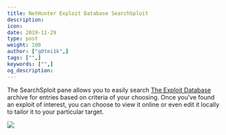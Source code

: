 ```yaml
---
title: NetHunter Exploit Database SearchSploit
description:
icon:
date: 2019-11-29
type: post
weight: 100
author: ["g0tmi1k",]
tags: ["",]
keywords: ["",]
og_description:
---
```


The SearchSploit pane allows you to easily search [The Exploit Database](https://www.exploit-db.com/) archive for entries based on criteria of your choosing. Once you've found an exploit of interest, you can choose to view it online or even edit it locally to tailor it to your particular target.

![](/docs/nethunter/images/nethunter-searchsploit.png)
